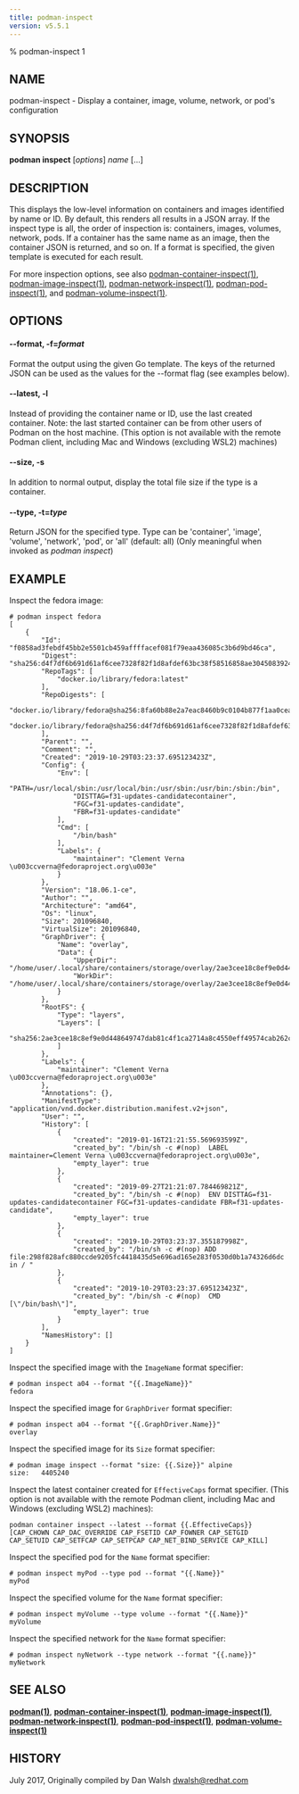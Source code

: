 ```yaml
---
title: podman-inspect
version: v5.5.1
---
```


% podman-inspect 1

## NAME
podman\-inspect - Display a container, image, volume, network, or pod's configuration

## SYNOPSIS
**podman inspect** [*options*] *name* [...]

## DESCRIPTION

This displays the low-level information on containers and images identified by name or ID. By default, this renders
all results in a JSON array. If the inspect type is all, the order of inspection is: containers, images, volumes, network, pods.
 If a container has the same name as an image, then the container JSON is returned, and so on.
 If a format is specified, the given template is executed for each result.

For more inspection options, see also
[podman-container-inspect(1)](podman-container-inspect.1.md),
[podman-image-inspect(1)](podman-image-inspect.1.md),
[podman-network-inspect(1)](podman-network-inspect.1.md),
[podman-pod-inspect(1)](podman-pod-inspect.1.md), and
[podman-volume-inspect(1)](podman-volume-inspect.1.md).

## OPTIONS

#### **--format**, **-f**=*format*

Format the output using the given Go template.
The keys of the returned JSON can be used as the values for the --format flag (see examples below).


[//]: # (BEGIN included file options/latest.md)
#### **--latest**, **-l**

Instead of providing the container name or ID, use the last created container.
Note: the last started container can be from other users of Podman on the host machine.
(This option is not available with the remote Podman client, including Mac and Windows
(excluding WSL2) machines)

[//]: # (END   included file options/latest.md)

#### **--size**, **-s**

In addition to normal output, display the total file size if the type is a container.

#### **--type**, **-t**=*type*

Return JSON for the specified type. Type can be 'container', 'image', 'volume', 'network', 'pod', or 'all' (default: all)
(Only meaningful when invoked as *podman inspect*)

## EXAMPLE

Inspect the fedora image:
```
# podman inspect fedora
[
    {
        "Id": "f0858ad3febdf45bb2e5501cb459affffacef081f79eaa436085c3b6d9bd46ca",
        "Digest": "sha256:d4f7df6b691d61af6cee7328f82f1d8afdef63bc38f58516858ae3045083924a",
        "RepoTags": [
            "docker.io/library/fedora:latest"
        ],
        "RepoDigests": [
            "docker.io/library/fedora@sha256:8fa60b88e2a7eac8460b9c0104b877f1aa0cea7fbc03c701b7e545dacccfb433",
            "docker.io/library/fedora@sha256:d4f7df6b691d61af6cee7328f82f1d8afdef63bc38f58516858ae3045083924a"
        ],
        "Parent": "",
        "Comment": "",
        "Created": "2019-10-29T03:23:37.695123423Z",
        "Config": {
            "Env": [
                "PATH=/usr/local/sbin:/usr/local/bin:/usr/sbin:/usr/bin:/sbin:/bin",
                "DISTTAG=f31-updates-candidatecontainer",
                "FGC=f31-updates-candidate",
                "FBR=f31-updates-candidate"
            ],
            "Cmd": [
                "/bin/bash"
            ],
            "Labels": {
                "maintainer": "Clement Verna \u003ccverna@fedoraproject.org\u003e"
            }
        },
        "Version": "18.06.1-ce",
        "Author": "",
        "Architecture": "amd64",
        "Os": "linux",
        "Size": 201096840,
        "VirtualSize": 201096840,
        "GraphDriver": {
            "Name": "overlay",
            "Data": {
                "UpperDir": "/home/user/.local/share/containers/storage/overlay/2ae3cee18c8ef9e0d448649747dab81c4f1ca2714a8c4550eff49574cab262c9/diff",
                "WorkDir": "/home/user/.local/share/containers/storage/overlay/2ae3cee18c8ef9e0d448649747dab81c4f1ca2714a8c4550eff49574cab262c9/work"
            }
        },
        "RootFS": {
            "Type": "layers",
            "Layers": [
                "sha256:2ae3cee18c8ef9e0d448649747dab81c4f1ca2714a8c4550eff49574cab262c9"
            ]
        },
        "Labels": {
            "maintainer": "Clement Verna \u003ccverna@fedoraproject.org\u003e"
        },
        "Annotations": {},
        "ManifestType": "application/vnd.docker.distribution.manifest.v2+json",
        "User": "",
        "History": [
            {
                "created": "2019-01-16T21:21:55.569693599Z",
                "created_by": "/bin/sh -c #(nop)  LABEL maintainer=Clement Verna \u003ccverna@fedoraproject.org\u003e",
                "empty_layer": true
            },
            {
                "created": "2019-09-27T21:21:07.784469821Z",
                "created_by": "/bin/sh -c #(nop)  ENV DISTTAG=f31-updates-candidatecontainer FGC=f31-updates-candidate FBR=f31-updates-candidate",
                "empty_layer": true
            },
            {
                "created": "2019-10-29T03:23:37.355187998Z",
                "created_by": "/bin/sh -c #(nop) ADD file:298f828afc880ccde9205fc4418435d5e696ad165e283f0530d0b1a74326d6dc in / "
            },
            {
                "created": "2019-10-29T03:23:37.695123423Z",
                "created_by": "/bin/sh -c #(nop)  CMD [\"/bin/bash\"]",
                "empty_layer": true
            }
        ],
        "NamesHistory": []
    }
]
```

Inspect the specified image with the `ImageName` format specifier:
```
# podman inspect a04 --format "{{.ImageName}}"
fedora
```

Inspect the specified image for `GraphDriver` format specifier:
```
# podman inspect a04 --format "{{.GraphDriver.Name}}"
overlay
```

Inspect the specified image for its `Size` format specifier:
```
# podman image inspect --format "size: {{.Size}}" alpine
size:   4405240
```

Inspect the latest container created for `EffectiveCaps` format specifier. (This option is not available with the remote Podman client, including Mac and Windows (excluding WSL2) machines):
```
podman container inspect --latest --format {{.EffectiveCaps}}
[CAP_CHOWN CAP_DAC_OVERRIDE CAP_FSETID CAP_FOWNER CAP_SETGID CAP_SETUID CAP_SETFCAP CAP_SETPCAP CAP_NET_BIND_SERVICE CAP_KILL]
```

Inspect the specified pod for the `Name` format specifier:
```
# podman inspect myPod --type pod --format "{{.Name}}"
myPod
```

Inspect the specified volume for the `Name` format specifier:
```
# podman inspect myVolume --type volume --format "{{.Name}}"
myVolume
```

Inspect the specified network for the `Name` format specifier:
```
# podman inspect nyNetwork --type network --format "{{.name}}"
myNetwork
```

## SEE ALSO
**[podman(1)](podman.1.md)**, **[podman-container-inspect(1)](podman-container-inspect.1.md)**, **[podman-image-inspect(1)](podman-image-inspect.1.md)**, **[podman-network-inspect(1)](podman-network-inspect.1.md)**, **[podman-pod-inspect(1)](podman-pod-inspect.1.md)**, **[podman-volume-inspect(1)](podman-volume-inspect.1.md)**

## HISTORY
July 2017, Originally compiled by Dan Walsh <dwalsh@redhat.com>
